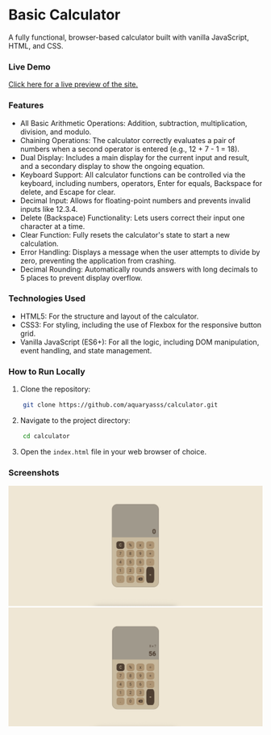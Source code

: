 # **Basic Calculator**

A fully functional, browser-based calculator built with vanilla JavaScript, HTML, and CSS.

### **Live Demo**
[Click here for a live preview of the site.](https://aquaryasss.github.io/calculator/)

### **Features**

- All Basic Arithmetic Operations: Addition, subtraction, multiplication, division, and modulo.
- Chaining Operations: The calculator correctly evaluates a pair of numbers when a second operator is entered (e.g., 12 + 7 - 1 = 18).
- Dual Display: Includes a main display for the current input and result, and a secondary display to show the ongoing equation.
- Keyboard Support: All calculator functions can be controlled via the keyboard, including numbers, operators, Enter for equals, Backspace for delete, and Escape for clear.
- Decimal Input: Allows for floating-point numbers and prevents invalid inputs like 12.3.4.
- Delete (Backspace) Functionality: Lets users correct their input one character at a time.
- Clear Function: Fully resets the calculator's state to start a new calculation.
- Error Handling: Displays a message when the user attempts to divide by zero, preventing the application from crashing.
- Decimal Rounding: Automatically rounds answers with long decimals to 5 places to prevent display overflow.

### **Technologies Used**
- HTML5: For the structure and layout of the calculator.
- CSS3: For styling, including the use of Flexbox for the responsive button grid.
- Vanilla JavaScript (ES6+): For all the logic, including DOM manipulation, event handling, and state management.

### **How to Run Locally**

1. Clone the repository:
```sh 
    git clone https://github.com/aquaryasss/calculator.git
```  
2. Navigate to the project directory:
```sh 
    cd calculator
```  
3. Open the `index.html` file in your web browser of choice.

### **Screenshots**

![Default Screen](images/default.png)
![Performing Calculation](images/calculating.png)

